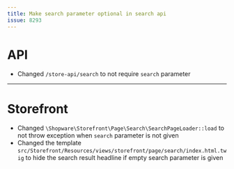 ```yaml
---
title: Make search parameter optional in search api
issue: 8293
---
```

# API
* Changed `/store-api/search` to not require `search` parameter
___
# Storefront
* Changed `\Shopware\Storefront\Page\Search\SearchPageLoader::load` to not throw exception when `search` parameter is not given
* Changed the template `src/Storefront/Resources/views/storefront/page/search/index.html.twig` to hide the search result headline if empty search parameter is given
